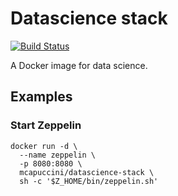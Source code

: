 # Datascience stack
[![Build Status](https://travis-ci.com/mcapuccini/datascience-stack.svg?branch=master)](https://travis-ci.com/mcapuccini/datascience-stack)

A Docker image for data science.

## Examples

### Start Zeppelin
```
docker run -d \
  --name zeppelin \
  -p 8080:8080 \
  mcapuccini/datascience-stack \
  sh -c '$Z_HOME/bin/zeppelin.sh'
```
